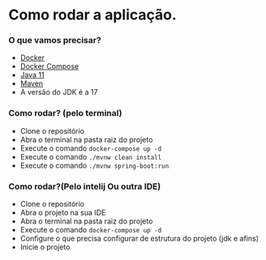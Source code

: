 # Como rodar a aplicação.

### O que vamos precisar?
- [Docker](https://docs.docker.com/get-docker/)
- [Docker Compose](https://docs.docker.com/compose/install/)
- [Java 11](https://www.oracle.com/br/java/technologies/javase-jdk11-downloads.html)
- [Maven](https://maven.apache.org/download.cgi)
- A versão do JDK é a 17

### Como rodar? (pelo terminal)
- Clone o repositório
- Abra o terminal na pasta raiz do projeto
- Execute o comando `docker-compose up -d`
- Execute o comando `./mvnw clean install`
- Execute o comando `./mvnw spring-boot:run`

### Como rodar?(Pelo intelij Ou outra IDE)
- Clone o repositório
- Abra o projeto na sua IDE
- Abra o terminal na pasta raiz do projeto
- Execute o comando `docker-compose up -d`
- Configure o que precisa configurar de estrutura do projeto (jdk e afins)
- Inicie o projeto
